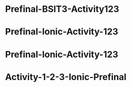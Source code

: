 # Prefinal-BSIT3-Activity123
# Prefinal-Ionic-Activity-123
# Prefinal-Ionic-Activity-123
# Activity-1-2-3-Ionic-Prefinal
